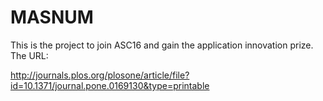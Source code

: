 # MASNUM
This is the project to join ASC16 and gain the application innovation prize. The URL:


http://journals.plos.org/plosone/article/file?id=10.1371/journal.pone.0169130&type=printable
